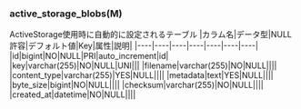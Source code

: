 ### active_storage_blobs(M)
ActiveStorage使用時に自動的に設定されるテーブル
|カラム名|データ型|NULL許容|デフォルト値|Key|属性|説明|
|----|----|----|----|----|----|----|
|id|bigint|NO|NULL|PRI|auto_increment|id|
|key|varchar(255)|NO|NULL|UNI|||
|filename|varchar(255)|NO|NULL||||
|content_type|varchar(255)|YES|NULL||||
|metadata|text|YES|NULL||||
|byte_size|bigint|NO|NULL||||
|checksum|varchar(255)|NO|NULL||||
|created_at|datetime|NO|NULL||||